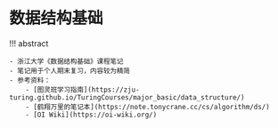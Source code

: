 # 数据结构基础

!!! abstract

    - 浙江大学《数据结构基础》课程笔记
    - 笔记用于个人期末复习，内容较为精简
    - 参考资料：
        - [图灵班学习指南](https://zju-turing.github.io/TuringCourses/major_basic/data_structure/)
        - [鹤翔万里的笔记本](https://note.tonycrane.cc/cs/algorithm/ds/)
        - [OI Wiki](https://oi-wiki.org/)